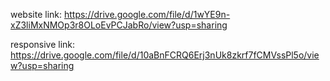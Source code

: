 website link:
https://drive.google.com/file/d/1wYE9n-xZ3liMxNMOp3r8OLoEvPCJabRo/view?usp=sharing

responsive link:
https://drive.google.com/file/d/10aBnFCRQ6Erj3nUk8zkrf7fCMVssPl5o/view?usp=sharing